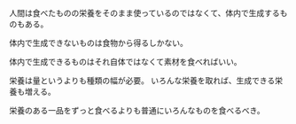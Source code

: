 人間は食べたものの栄養をそのまま使っているのではなくて、体内で生成するものもある。

体内で生成できないものは食物から得るしかない。

体内で生成できるものはそれ自体ではなくて素材を食べればいい。

栄養は量というよりも種類の幅が必要。
いろんな栄養を取れば、生成できる栄養も増える。

栄養のある一品をずっと食べるよりも普通にいろんなものを食べるべき。
